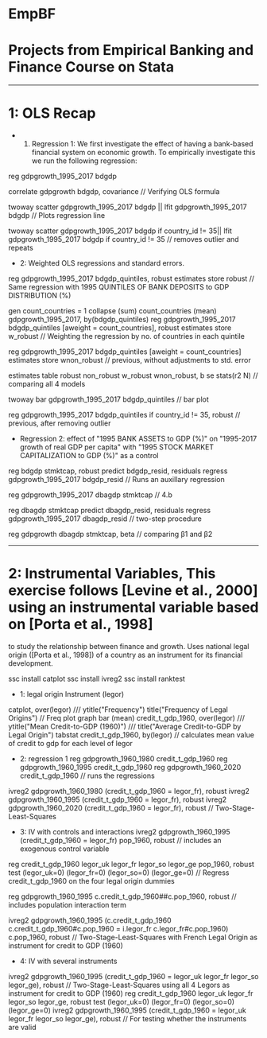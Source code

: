 # EmpBF
# Projects from Empirical Banking and Finance Course on Stata
----------------------------------------------------------------------------------

# 1: OLS Recap

* 1. Regression 1: We first investigate the effect of having a bank-based financial system on economic growth. To empirically investigate this we run the following regression:

reg gdpgrowth_1995_2017 bdgdp

correlate gdpgrowth bdgdp, covariance // Verifying OLS formula

twoway scatter gdpgrowth_1995_2017 bdgdp || lfit gdpgrowth_1995_2017 bdgdp // Plots regression line

twoway scatter gdpgrowth_1995_2017 bdgdp if country_id != 35|| lfit gdpgrowth_1995_2017 bdgdp if country_id != 35 // removes outlier and repeats

* 2: Weighted OLS regressions and standard errors.

reg gdpgrowth_1995_2017 bdgdp_quintiles, robust
estimates store robust // Same regression with 1995 QUINTILES OF BANK DEPOSITS to GDP DISTRIBUTION (%)

gen count_countries = 1 
collapse (sum) count_countries (mean) gdpgrowth_1995_2017, by(bdgdp_quintiles)
reg gdpgrowth_1995_2017 bdgdp_quintiles [aweight = count_countries], robust
estimates store w_robust // Weighting the regression by no. of countries in each quintile

reg gdpgrowth_1995_2017 bdgdp_quintiles [aweight = count_countries]
estimates store wnon_robust // previous, without adjustments to std. error

estimates table robust non_robust w_robust wnon_robust, b se stats(r2 N) // comparing all 4 models

twoway bar gdpgrowth_1995_2017 bdgdp_quintiles // bar plot

reg gdpgrowth_1995_2017 bdgdp_quintiles if country_id != 35, robust // previous, after removing outlier

* Regression 2: effect of "1995 BANK ASSETS to GDP (%)" on "1995-2017 growth of real GDP per capita" with "1995 STOCK MARKET CAPITALIZATION to GDP (%)" as a control

reg bdgdp stmktcap, robust
predict bdgdp_resid, residuals
regress gdpgrowth_1995_2017 bdgdp_resid //   Runs an auxillary regression

reg gdpgrowth_1995_2017 dbagdp stmktcap // 4.b

reg dbagdp stmktcap
predict dbagdp_resid, residuals
regress gdpgrowth_1995_2017 dbagdp_resid // two-step procedure

reg gdpgrowth dbagdp stmktcap, beta // comparing β1 and β2 

-----------------------------------------------------------------------------------

# 2: Instrumental Variables, This exercise follows [Levine et al., 2000] using an instrumental variable based on [Porta et al., 1998]
to study the relationship between finance and growth. Uses national legal origin ([Porta et al., 1998]) of a country as an instrument for
its financial development.

ssc install catplot
ssc install ivreg2
ssc install ranktest

* 1: legal origin Instrument (legor)

catplot, over(legor) ///
 ytitle("Frequency") title("Frequency of Legal Origins") // Freq plot
graph bar (mean) credit_t_gdp_1960, over(legor) ///
 ytitle("Mean Credit-to-GDP (1960)") ///
 title("Average Credit-to-GDP by Legal Origin") 
tabstat credit_t_gdp_1960, by(legor) // calculates mean value of credit to gdp for each level of legor
 
* 2: regression 1
reg gdpgrowth_1960_1980 credit_t_gdp_1960
reg gdpgrowth_1960_1995 credit_t_gdp_1960
reg gdpgrowth_1960_2020 credit_t_gdp_1960 // runs the regressions

ivreg2 gdpgrowth_1960_1980 (credit_t_gdp_1960 = legor_fr), robust
ivreg2 gdpgrowth_1960_1995 (credit_t_gdp_1960 = legor_fr), robust
ivreg2 gdpgrowth_1960_2020 (credit_t_gdp_1960 = legor_fr), robust // Two-Stage-Least-Squares

* 3: IV with controls and interactions
ivreg2 gdpgrowth_1960_1995 (credit_t_gdp_1960 = legor_fr) pop_1960, robust // includes an exogenous control variable

reg credit_t_gdp_1960 legor_uk legor_fr legor_so legor_ge pop_1960, robust 
test (legor_uk=0) (legor_fr=0) (legor_so=0) (legor_ge=0) // Regress credit_t_gdp_1960 on the four legal origin dummies

reg gdpgrowth_1960_1995 c.credit_t_gdp_1960##c.pop_1960, robust // includes population interaction term

ivreg2 gdpgrowth_1960_1995 (c.credit_t_gdp_1960 c.credit_t_gdp_1960#c.pop_1960 = i.legor_fr c.legor_fr#c.pop_1960) c.pop_1960, robust // Two-Stage-Least-Squares with French Legal Origin as instrument for credit to GDP (1960)


* 4: IV with several instruments

ivreg2 gdpgrowth_1960_1995 (credit_t_gdp_1960 = legor_uk legor_fr legor_so legor_ge), robust // Two-Stage-Least-Squares using all 4 Legors as instrument for credit to GDP (1960)
reg credit_t_gdp_1960 legor_uk legor_fr legor_so legor_ge, robust
test (legor_uk=0) (legor_fr=0) (legor_so=0) (legor_ge=0) 
ivreg2 gdpgrowth_1960_1995 (credit_t_gdp_1960 = legor_uk legor_fr legor_so legor_ge), robust // For testing whether the instruments are valid

